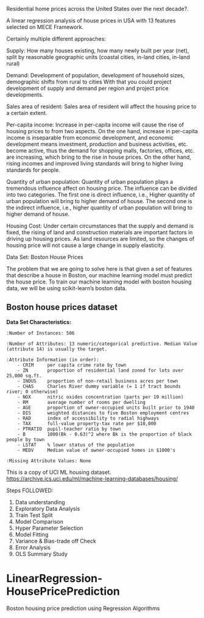 Residential home prices across the United States over the next decade?.

A linear regression analysis of house prices in USA with 13 features selected on MECE Framework.

Certainly multiple different approaches:

Supply:
How many houses existing, how many newly built per year (net), split by reasonable geographic units (coastal cities, in-land cities, in-land rural)

Demand:
Development of population, development of household sizes, demographic shifts from rural to cities With that you could project development of supply and demand per region and project price developments.

Sales area of resident: Sales area of resident will affect the housing price to a certain extent.

Per-capita income: Increase in per-capita income will cause the rise of housing prices to from two aspects. On the one hand, increase in per-capita income is inseparable from economic development, and economic development means investment, production and business activities, etc. become active, thus the demand for shopping malls, factories, offices, etc. are increasing, which bring to the rise in house prices. On the other hand, rising incomes and improved living standards will bring
to higher living standards for people.

Quantity of urban population: Quantity of urban population plays a tremendous influence affect on housing price. The influence can be divided into two categories. The first one is direct influence, i.e., Higher quantity of urban population will bring to higher demand of house. The second one is the indirect influence, i.e., higher quantity of urban population will bring to higher demand of house. 

Housing Cost: Under certain circumstances that the supply and demand is fixed, the rising of land and construction materials are important factors in driving up housing prices. As land resources are limited, so the changes of housing price will not cause a large change in supply elasticity.
 
Data Set: Boston House Prices

The problem that we are going to solve here is that given a set of features that describe a house in Boston, our machine learning model must predict the house price. To train our machine learning model with boston housing data, we will be using scikit-learn’s boston data.



Boston house prices dataset
---------------------------

**Data Set Characteristics:**  

    :Number of Instances: 506 

    :Number of Attributes: 13 numeric/categorical predictive. Median Value (attribute 14) is usually the target.

    :Attribute Information (in order):
        - CRIM     per capita crime rate by town
        - ZN       proportion of residential land zoned for lots over 25,000 sq.ft.
        - INDUS    proportion of non-retail business acres per town
        - CHAS     Charles River dummy variable (= 1 if tract bounds river; 0 otherwise)
        - NOX      nitric oxides concentration (parts per 10 million)
        - RM       average number of rooms per dwelling
        - AGE      proportion of owner-occupied units built prior to 1940
        - DIS      weighted distances to five Boston employment centres
        - RAD      index of accessibility to radial highways
        - TAX      full-value property-tax rate per $10,000
        - PTRATIO  pupil-teacher ratio by town
        - B        1000(Bk - 0.63)^2 where Bk is the proportion of black people by town
        - LSTAT    % lower status of the population
        - MEDV     Median value of owner-occupied homes in $1000's

    :Missing Attribute Values: None


This is a copy of UCI ML housing dataset.
https://archive.ics.uci.edu/ml/machine-learning-databases/housing/

Steps FOLLOWED:
1. Data understanding
2. Exploratory Data Analysis
3. Train Test Split
4. Model Comparison
5. Hyper Parameter Selection
6. Model Fitting
7. Variance & Bias-trade off Check
8. Error Analysis
9. OLS Summary Study

# LinearRegression-HousePricePrediction
Boston housing price prediction using Regression Algorithms  

